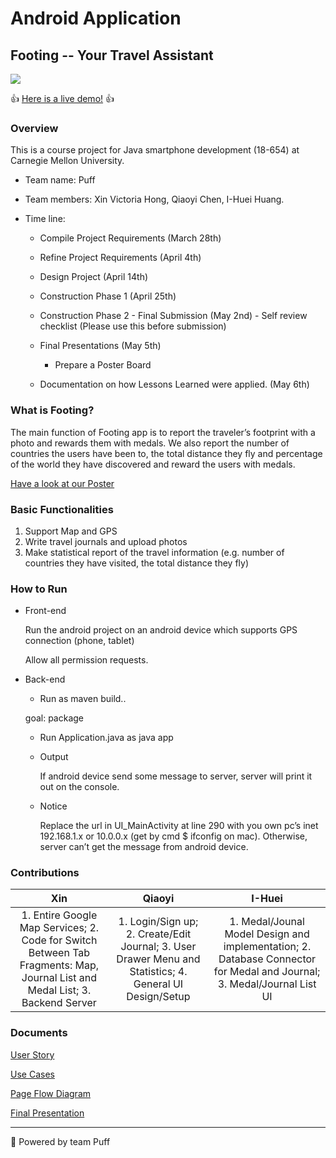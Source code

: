 # Android Application
## Footing -- Your Travel Assistant

![](http://i.imgur.com/Ixrj7ex.png?1)

:+1: [Here is a live demo!](https://youtu.be/3Z8cXjntb8M) :+1:

### Overview

This is a course project for Java smartphone development (18-654) at Carnegie Mellon University.


- Team name: Puff

- Team members: Xin Victoria Hong, Qiaoyi Chen, I-Huei Huang.

- Time line:

	- Compile Project Requirements  (March 28th)

	- Refine Project Requirements  (April 4th)

	- Design Project (April 14th)

	- Construction Phase 1 (April 25th) 

	- Construction Phase 2 - Final Submission (May 2nd) - Self review checklist (Please use this before submission) 

	- Final Presentations (May 5th) 
		- Prepare a Poster Board 
	
	- Documentation on how Lessons Learned were applied. (May 6th)


### What is Footing?

The main function of Footing app is to report the traveler’s footprint with a photo and rewards them with medals. We also report the number of countries the users have been to, the total distance they fly and percentage of the world they have discovered and reward the users with medals.

[Have a look at our Poster](https://drive.google.com/file/d/0B-xpUAR5wa1RS3FoQmFtMzhuNHc/view?usp=sharing)

### Basic Functionalities

1.  Support Map and GPS
2.  Write travel journals and upload photos
3.  Make statistical report of the travel information (e.g. number of countries they have visited, the total distance they fly)

### How to Run

- Front-end

	Run the android project on an android device which supports GPS connection (phone, tablet)
	
	Allow all permission requests.

- Back-end

	- Run as maven build..

	goal: package

	- Run Application.java as java app
	
	- Output

		If android device send some message to server, server will print it out on the console.
		
	- Notice

		Replace the url in UI_MainActivity at line 290 with you own pc’s inet 192.168.1.x or 10.0.0.x (get by cmd $ ifconfig on mac). Otherwise, server can’t get the message from android device.

### Contributions

|Xin|Qiaoyi|I-Huei|
|:--:|:--:|:--:|
|1. Entire Google Map Services; 2. Code for Switch Between Tab Fragments: Map, Journal List and Medal List; 3. Backend Server |1. Login/Sign up; 2. Create/Edit Journal; 3. User Drawer Menu and Statistics; 4. General UI Design/Setup |1. Medal/Jounal Model Design and implementation; 2. Database Connector for Medal and Journal; 3. Medal/Journal List UI|

### Documents

[User Story](https://docs.google.com/document/d/1SIY2ByAH0UOm7ixRBW3G_djz6XJipoiSV1H6E80ccVM/edit?usp=sharing)

[Use Cases](https://docs.google.com/document/d/1SF2PKdNr-WFIzyhL0_FjO9fpIIAnM9egRwUbHOyy-is/edit?usp=sharing)

[Page Flow Diagram](https://docs.google.com/document/d/1hDSBfRx1d5NJDMRlthSAy_yLlLDNuckEPCVn1sZDNNs/edit?usp=sharing) 

[Final Presentation](https://drive.google.com/file/d/0B-xpUAR5wa1RMldfenBlblR6LXM/view?usp=sharing)


---
:sparkling_heart: Powered by team Puff